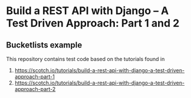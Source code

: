 # Build a REST API with Django – A Test Driven Approach: Part 1 and 2
## Bucketlists example

This repository contains test code based on the tutorials found in
1. https://scotch.io/tutorials/build-a-rest-api-with-django-a-test-driven-approach-part-1
2. https://scotch.io/tutorials/build-a-rest-api-with-django-a-test-driven-approach-part-2

